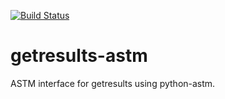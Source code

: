 [![Build Status](https://travis-ci.org/botswana-harvard/getresults-astm.svg?branch=develop)](https://travis-ci.org/botswana-harvard/getresults-astm)

# getresults-astm

ASTM interface for getresults using python-astm.

